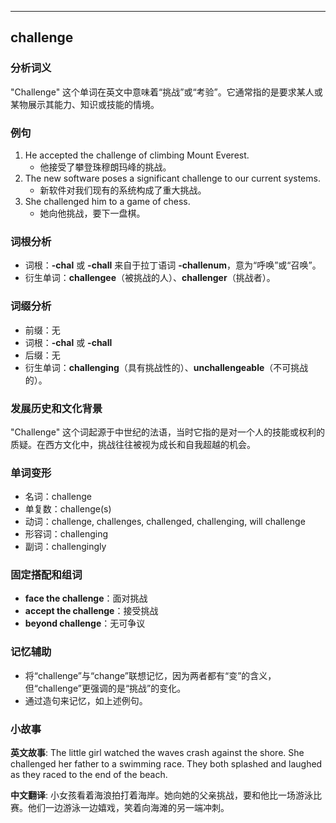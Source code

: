 
---------------
## challenge
### 分析词义
"Challenge" 这个单词在英文中意味着“挑战”或“考验”。它通常指的是要求某人或某物展示其能力、知识或技能的情境。

### 例句
1. He accepted the challenge of climbing Mount Everest.
   - 他接受了攀登珠穆朗玛峰的挑战。
2. The new software poses a significant challenge to our current systems.
   - 新软件对我们现有的系统构成了重大挑战。
3. She challenged him to a game of chess.
   - 她向他挑战，要下一盘棋。

### 词根分析
- 词根：**-chal** 或 **-chall** 来自于拉丁语词 **-challenum**，意为“呼唤”或“召唤”。
- 衍生单词：**challengee**（被挑战的人）、**challenger**（挑战者）。

### 词缀分析
- 前缀：无
- 词根：**-chal** 或 **-chall**
- 后缀：无
- 衍生单词：**challenging**（具有挑战性的）、**unchallengeable**（不可挑战的）。

### 发展历史和文化背景
"Challenge" 这个词起源于中世纪的法语，当时它指的是对一个人的技能或权利的质疑。在西方文化中，挑战往往被视为成长和自我超越的机会。

### 单词变形
- 名词：challenge
- 单复数：challenge(s)
- 动词：challenge, challenges, challenged, challenging, will challenge
- 形容词：challenging
- 副词：challengingly

### 固定搭配和组词
- **face the challenge**：面对挑战
- **accept the challenge**：接受挑战
- **beyond challenge**：无可争议

### 记忆辅助
- 将“challenge”与“change”联想记忆，因为两者都有“变”的含义，但“challenge”更强调的是“挑战”的变化。
- 通过造句来记忆，如上述例句。

### 小故事
**英文故事**:
The little girl watched the waves crash against the shore. She challenged her father to a swimming race. They both splashed and laughed as they raced to the end of the beach.

**中文翻译**:
小女孩看着海浪拍打着海岸。她向她的父亲挑战，要和他比一场游泳比赛。他们一边游泳一边嬉戏，笑着向海滩的另一端冲刺。

